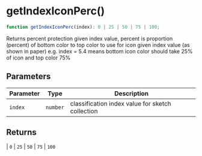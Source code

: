 # getIndexIconPerc()

```ts
function getIndexIconPerc(index): 0 | 25 | 50 | 75 | 100;
```

Returns percent protection given index value,
percent is proportion (percent) of bottom color to top color to use for icon given index value (as shown in paper)
e.g. index = 5.4 means bottom icon color should take 25% of icon and top color 75%

## Parameters

| Parameter | Type     | Description                                      |
| --------- | -------- | ------------------------------------------------ |
| `index`   | `number` | classification index value for sketch collection |

## Returns

\| `0`
\| `25`
\| `50`
\| `75`
\| `100`

